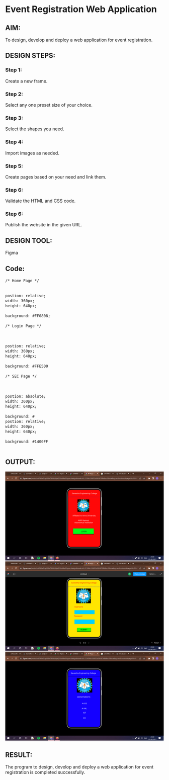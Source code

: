 # Event Registration Web Application

## AIM:
To design, develop and deploy a web application for event registration.

## DESIGN STEPS:

### Step 1:
Create a new frame.

### Step 2:
Select any one preset size of your choice.

### Step 3:
Select the shapes you need.

### Step 4:
Import images as needed.

### Step 5:
Create pages based on your need and link them.

### Step 6:

Validate the HTML and CSS code.

### Step 6:

Publish the website in the given URL.

## DESIGN TOOL:
Figma

## Code:
```
/* Home Page */


postion: relative;
width: 360px;
height: 640px;

background: #FF0808;

/* Login Page */



postion: relative;
width: 360px;
height: 640px;

background: #FFE500

/* SEC Page */



postion: absolute;
width: 360px;
height: 640px;

background: #
postion: relative;
width: 360px;
height: 640px;

background: #1400FF


```
## OUTPUT:
![output](./out1.png)
![output](./out2.png)
![output](./out3.png)


## RESULT:
The program to design, develop and deploy a web application for event registration is completed successfully.